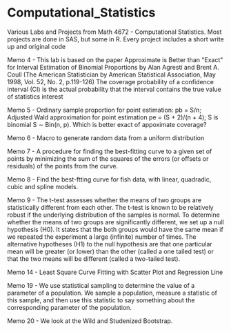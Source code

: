 # Computational_Statistics
Various Labs and Projects from Math 4672 - Computational Statistics. Most projects are done in SAS, but some in R. Every project includes a short write up and original code

Memo 4 - This lab is based on the paper Approximate is Better than "Exact" for Interval Estimation of Binomial
Proportions by Alan Agresti and Brent A. Coull (The American Statistician by American Statistical
Association, May 1998, Vol. 52, No. 2, p.119-126)
The coverage probability of a confidence interval (CI) is the actual probability that the interval contains
the true value of statistics interest

Memo 5 - Ordinary sample proportion for point estimation: pb = S/n; Adjusted Wald approximation for point estimation pe = (S + 2)/(n + 4); S is binomial S ∼ Bin(n, p). Which is better exact of appoximate coverage?

Memo 6 - Macro to generate random data from a uniform distribution 

Memo 7 - A procedure for finding the best-fitting curve to a given set of points by minimizing the sum of the squares
of the errors (or offsets or residuals) of the points from the curve.

Memo 8 - Find the best-ftting curve for fish data, with linear, quadradic, cubic and spline models.

Memo 9 - The t-test assesses whether the means of two groups are statistically different from each other. The t-test
is known to be relatively robust if the underlying distribution of the samples is normal. To determine
whether the means of two groups are significantly different, we set up a null hypothesis (H0). It states
that the both groups would have the same mean if we repeated the experiment a large (infinite) number
of times. The alternative hypotheses (H1) to the null hypothesis are that one particular mean will be
greater (or lower) than the other (called a one tailed test) or that the two means will be different (called
a two-tailed test).

Memo 14 - Least Square Curve Fitting with Scatter Plot and Regression Line

Memo 19 - We use statistical sampling to determine the value of a parameter of a population. We sample a population, measure a statistic of this sample, and then use this statistic to say something about the corresponding parameter of the population.

Memo 20 - We look at the Wild and Studenized Bootstrap. 







